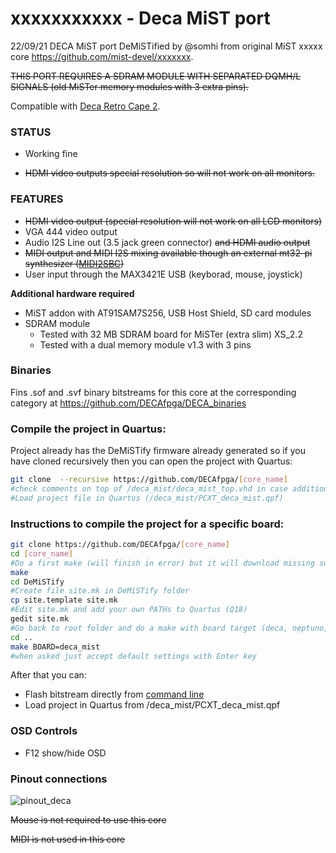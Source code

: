 # xxxxxxxxxxx - Deca MiST port

22/09/21 DECA MiST port DeMiSTified by @somhi  from original MiST xxxxx core https://github.com/mist-devel/xxxxxxx.   

~~THIS PORT REQUIRES A SDRAM MODULE WITH SEPARATED DQMH/L SIGNALS (old MiSTer memory modules with 3 extra pins).~~

Compatible with [Deca Retro Cape 2](https://github.com/somhi/DECA_retro_cape_2).

### STATUS

* Working fine

* ~~HDMI video outputs special resolution so will not work on all monitors.~~ 

### **FEATURES**

* ~~HDMI video output (special resolution will not work on all LCD monitors)~~
* VGA 444 video output 
* Audio I2S Line out (3.5 jack green connector) ~~and HDMI audio output~~
* ~~MIDI output and MIDI I2S mixing available though an external mt32-pi synthesizer ([MIDI2SBC](https://github.com/somhi/MIDI_I2S_SBC_Pmod_Edge_Interface))~~
* User input through the MAX3421E USB (keyborad, mouse, joystick)

**Additional hardware required**

- MiST addon with AT91SAM7S256, USB Host Shield, SD card modules
- SDRAM module
  - Tested with 32 MB SDRAM board for MiSTer (extra slim) XS_2.2
  - Tested with a dual memory module v1.3 with 3 pins

### Binaries

Fins .sof and .svf binary bitstreams for this core at the corresponding category at https://github.com/DECAfpga/DECA_binaries

### Compile the project in Quartus:

Project already has the DeMiSTify firmware already generated so if you have cloned recursively then you can open the project with Quartus:

```sh
git clone  --recursive https://github.com/DECAfpga/[core_name]
#check comments on top of /deca_mist/deca_mist_top.vhd in case additional actions are needed
#Load project file in Quartus (/deca_mist/PCXT_deca_mist.qpf)
```

### Instructions to compile the project for a specific board:

```sh
git clone https://github.com/DECAfpga/[core_name]
cd [core_name]
#Do a first make (will finish in error) but it will download missing submodules 
make
cd DeMiSTify
#Create file site.mk in DeMiSTify folder 
cp site.template site.mk
#Edit site.mk and add your own PATHs to Quartus (Q18)
gedit site.mk
#Go back to root folder and do a make with board target (deca, neptuno, uareloaded, atlas_cyc). If not specified it will compile for all targets.
cd ..
make BOARD=deca_mist
#when asked just accept default settings with Enter key
```

After that you can:

* Flash bitstream directly from [command line](https://github.com/DECAfpga/DECA_binaries#flash-bitstream-to-fgpa-with-quartus)
* Load project in Quartus from /deca_mist/PCXT_deca_mist.qpf

### OSD Controls

* F12 show/hide OSD 

### Pinout connections

![pinout_deca](../DeMiSTify/Board/deca_mist/pinout_deca.png)

~~Mouse is not required to use this core~~

~~MIDI is not used in this core~~





